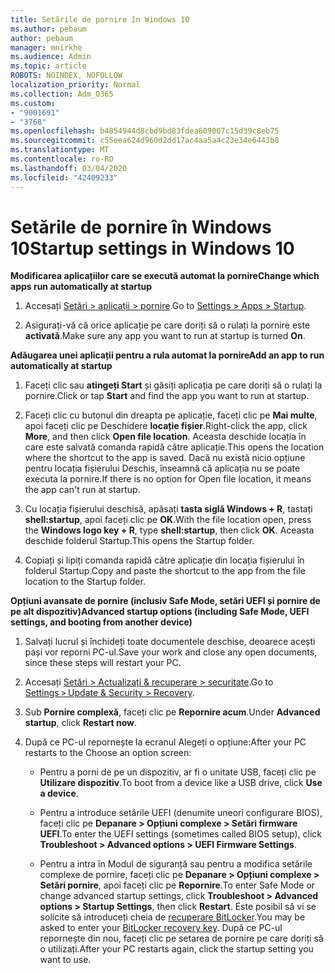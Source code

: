 ```yaml
---
title: Setările de pornire în Windows 10
ms.author: pebaum
author: pebaum
manager: mnirkhe
ms.audience: Admin
ms.topic: article
ROBOTS: NOINDEX, NOFOLLOW
localization_priority: Normal
ms.collection: Adm_O365
ms.custom:
- "9001691"
- "3768"
ms.openlocfilehash: b4854944d8cbd9bd83fdea609007c15d39c8eb75
ms.sourcegitcommit: c55eea624d960d2dd17ac4aa5a4c23e34e6443b8
ms.translationtype: MT
ms.contentlocale: ro-RO
ms.lasthandoff: 03/04/2020
ms.locfileid: "42409233"
---
```

# <a name="startup-settings-in-windows-10"></a><span data-ttu-id="ddacd-102">Setările de pornire în Windows 10</span><span class="sxs-lookup"><span data-stu-id="ddacd-102">Startup settings in Windows 10</span></span>

<span data-ttu-id="ddacd-103">**Modificarea aplicațiilor care se execută automat la pornire**</span><span class="sxs-lookup"><span data-stu-id="ddacd-103">**Change which apps run automatically at startup**</span></span>

1. <span data-ttu-id="ddacd-104">Accesați [Setări > aplicații > pornire](ms-settings:startupapps?activationSource=GetHelp).</span><span class="sxs-lookup"><span data-stu-id="ddacd-104">Go to [Settings > Apps > Startup](ms-settings:startupapps?activationSource=GetHelp).</span></span>

2. <span data-ttu-id="ddacd-105">Asigurați-vă că orice aplicație pe care doriți să o rulați la pornire este **activată**.</span><span class="sxs-lookup"><span data-stu-id="ddacd-105">Make sure any app you want to run at startup is turned **On**.</span></span>

<span data-ttu-id="ddacd-106">**Adăugarea unei aplicații pentru a rula automat la pornire**</span><span class="sxs-lookup"><span data-stu-id="ddacd-106">**Add an app to run automatically at startup**</span></span>

1. <span data-ttu-id="ddacd-107">Faceți clic sau **atingeți Start** și găsiți aplicația pe care doriți să o rulați la pornire.</span><span class="sxs-lookup"><span data-stu-id="ddacd-107">Click or tap **Start** and find the app you want to run at startup.</span></span>

2. <span data-ttu-id="ddacd-108">Faceți clic cu butonul din dreapta pe aplicație, faceți clic pe **Mai multe**, apoi faceți clic pe Deschidere **locație fișier**.</span><span class="sxs-lookup"><span data-stu-id="ddacd-108">Right-click the app, click **More**, and then click **Open file location**.</span></span> <span data-ttu-id="ddacd-109">Aceasta deschide locația în care este salvată comanda rapidă către aplicație.</span><span class="sxs-lookup"><span data-stu-id="ddacd-109">This opens the location where the shortcut to the app is saved.</span></span> <span data-ttu-id="ddacd-110">Dacă nu există nicio opțiune pentru locația fișierului Deschis, înseamnă că aplicația nu se poate executa la pornire.</span><span class="sxs-lookup"><span data-stu-id="ddacd-110">If there is no option for Open file location, it means the app can't run at startup.</span></span>

3. <span data-ttu-id="ddacd-111">Cu locația fișierului deschisă, apăsați **tasta siglă Windows + R**, tastați **shell:startup**, apoi faceți clic pe **OK**.</span><span class="sxs-lookup"><span data-stu-id="ddacd-111">With the file location open, press the **Windows logo key  + R**, type **shell:startup**, then click **OK**.</span></span> <span data-ttu-id="ddacd-112">Aceasta deschide folderul Startup.</span><span class="sxs-lookup"><span data-stu-id="ddacd-112">This opens the Startup folder.</span></span>

4. <span data-ttu-id="ddacd-113">Copiați și lipiți comanda rapidă către aplicație din locația fișierului în folderul Startup.</span><span class="sxs-lookup"><span data-stu-id="ddacd-113">Copy and paste the shortcut to the app from the file location to the Startup folder.</span></span>

<span data-ttu-id="ddacd-114">**Opțiuni avansate de pornire (inclusiv Safe Mode, setări UEFI și pornire de pe alt dispozitiv)**</span><span class="sxs-lookup"><span data-stu-id="ddacd-114">**Advanced startup options (including Safe Mode, UEFI settings, and booting from another device)**</span></span>

1. <span data-ttu-id="ddacd-115">Salvați lucrul și închideți toate documentele deschise, deoarece acești pași vor reporni PC-ul.</span><span class="sxs-lookup"><span data-stu-id="ddacd-115">Save your work and close any open documents, since these steps will restart your PC.</span></span>

2. <span data-ttu-id="ddacd-116">Accesați [Setări > Actualizați & recuperare > securitate](ms-settings:recovery?activationSource=GetHelp).</span><span class="sxs-lookup"><span data-stu-id="ddacd-116">Go to [Settings > Update & Security > Recovery](ms-settings:recovery?activationSource=GetHelp).</span></span>

3. <span data-ttu-id="ddacd-117">Sub **Pornire complexă**, faceți clic pe **Repornire acum**.</span><span class="sxs-lookup"><span data-stu-id="ddacd-117">Under **Advanced startup**, click **Restart now**.</span></span> 

4. <span data-ttu-id="ddacd-118">După ce PC-ul repornește la ecranul Alegeți o opțiune:</span><span class="sxs-lookup"><span data-stu-id="ddacd-118">After your PC restarts to the Choose an option screen:</span></span>

    - <span data-ttu-id="ddacd-119">Pentru a porni de pe un dispozitiv, ar fi o unitate USB, faceți clic pe **Utilizare dispozitiv**.</span><span class="sxs-lookup"><span data-stu-id="ddacd-119">To boot from a device like a USB drive, click **Use a device**.</span></span>

    - <span data-ttu-id="ddacd-120">Pentru a introduce setările UEFI (denumite uneori configurare BIOS), faceți clic pe **Depanare > Opțiuni complexe > Setări firmware UEFI**.</span><span class="sxs-lookup"><span data-stu-id="ddacd-120">To enter the UEFI settings (sometimes called BIOS setup), click **Troubleshoot > Advanced options > UEFI Firmware Settings**.</span></span> 

    - <span data-ttu-id="ddacd-121">Pentru a intra în Modul de siguranță sau pentru a modifica setările complexe de pornire, faceți clic pe **Depanare > Opțiuni complexe > Setări pornire**, apoi faceți clic pe **Repornire**.</span><span class="sxs-lookup"><span data-stu-id="ddacd-121">To enter Safe Mode or change advanced startup settings, click **Troubleshoot > Advanced options > Startup Settings**, then click **Restart**.</span></span> <span data-ttu-id="ddacd-122">Este posibil să vi se solicite să introduceți cheia de [recuperare BitLocker](https://support.microsoft.com/help/4026181/windows-10-find-my-bitlocker-recovery-key).</span><span class="sxs-lookup"><span data-stu-id="ddacd-122">You may be asked to enter your [BitLocker recovery key](https://support.microsoft.com/help/4026181/windows-10-find-my-bitlocker-recovery-key).</span></span> <span data-ttu-id="ddacd-123">După ce PC-ul repornește din nou, faceți clic pe setarea de pornire pe care doriți să o utilizați.</span><span class="sxs-lookup"><span data-stu-id="ddacd-123">After your PC restarts again, click the startup setting you want to use.</span></span>